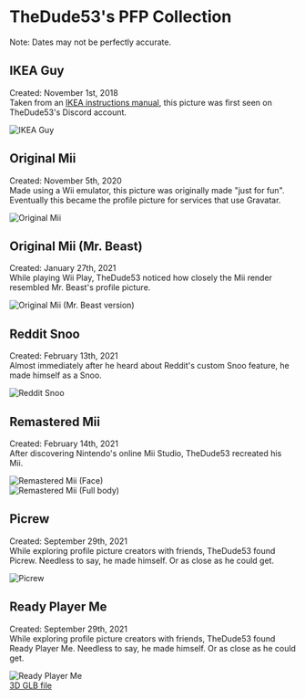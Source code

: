 # TheDude53's PFP Collection
Note: Dates may not be perfectly accurate.

## IKEA Guy
Created: November 1st, 2018  
Taken from an [IKEA instructions manual](https://web.archive.org/web/20170222003748/http://www.ikea.com/us/en/manuals/eket-cabinet-with-door__AA-1902820-1.pdf), this picture was first seen on TheDude53's Discord account.

![IKEA Guy](./ikea-guy.png)  

## Original Mii
Created: November 5th, 2020  
Made using a Wii emulator, this picture was originally made "just for fun". Eventually this became the profile picture for services that use Gravatar.

![Original Mii](./original-mii.png)

## Original Mii (Mr. Beast)
Created: January 27th, 2021  
While playing Wii Play, TheDude53 noticed how closely the Mii render resembled Mr. Beast's profile picture.

![Original Mii (Mr. Beast version)](./original-mii-mrbeast.png)

## Reddit Snoo
Created: February 13th, 2021  
Almost immediately after he heard about Reddit's custom Snoo feature, he made himself as a Snoo.

![Reddit Snoo](./reddit-snoo.png)

## Remastered Mii
Created: February 14th, 2021  
After discovering Nintendo's online Mii Studio, TheDude53 recreated his Mii.

![Remastered Mii (Face)](./remastered-mii-upper.png)  
![Remastered Mii (Full body)](./remastered-mii-full.png)

## Picrew
Created: September 29th, 2021  
While exploring profile picture creators with friends, TheDude53 found Picrew. Needless to say, he made himself. Or as close as he could get.

![Picrew](./picrew.png)

## Ready Player Me
Created: September 29th, 2021  
While exploring profile picture creators with friends, TheDude53 found Ready Player Me. Needless to say, he made himself. Or as close as he could get.

![Ready Player Me](./ready-player-me.png)  
[3D GLB file](./ready-player-me.glb)
